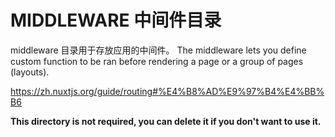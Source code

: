 # MIDDLEWARE 中间件目录

middleware 目录用于存放应用的中间件。
The middleware lets you define custom function to be ran before rendering a page or a group of pages (layouts).

https://zh.nuxtjs.org/guide/routing#%E4%B8%AD%E9%97%B4%E4%BB%B6

**This directory is not required, you can delete it if you don't want to use it.**
